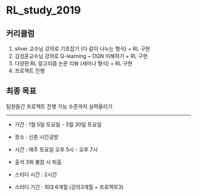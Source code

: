 # RL_study_2019

## 커리큘럼
1. silver 교수님 강의로 기초잡기 (다 같이 나누는 형식) + RL 구현
2. 김성훈교수님 강의로 Q-learning ~ DQN 이해하기 + RL 구현
2. 다양한 RL 알고리즘 논문 리뷰 (세미나 형식) + RL 구현
3. 프로젝트 진행

## 최종 목표
팀원들간 프로젝트 진행 가능 수준까지 실력올리기

--------------------------------

* 기간 : 1월 5일 토요일 - 3월 30일 토요일  
* 장소 : 신촌 시간공방
* 시간 : 매주 토요일 오후 5시 - 오후 7시

* 출석 3회 불참 시 퇴출

* 스터디 시간 : 2시간
* 스터디 기간 : 최대 6개월 (강의3개월 + 프로젝트3)
